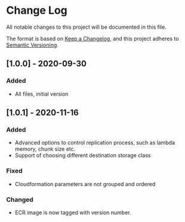 # Change Log
All notable changes to this project will be documented in this file.

The format is based on [Keep a Changelog](https://keepachangelog.com/en/1.0.0/),
and this project adheres to [Semantic Versioning](https://semver.org/spec/v2.0.0.html).

## [1.0.0] - 2020-09-30
### Added
- All files, initial version


## [1.0.1] - 2020-11-16
### Added
- Advanced options to control replication process, such as lambda memory, chunk size etc.
- Support of choosing different destination storage class

### Fixed
- Cloudformation parameters are not grouped and ordered

### Changed
- ECR image is now tagged with version number.